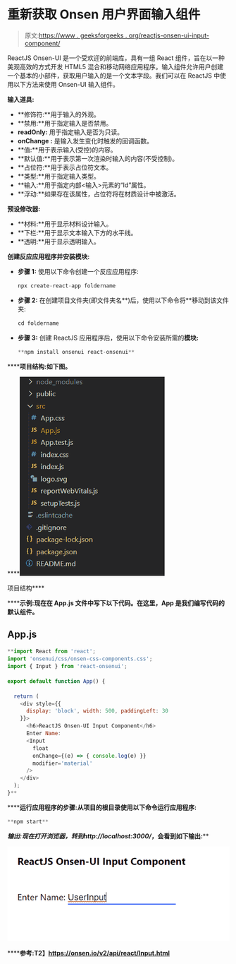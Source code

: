 # 重新获取 Onsen 用户界面输入组件

> 原文:[https://www . geeksforgeeks . org/reactjs-onsen-ui-input-component/](https://www.geeksforgeeks.org/reactjs-onsen-ui-input-component/)

ReactJS Onsen-UI 是一个受欢迎的前端库，具有一组 React 组件，旨在以一种美观高效的方式开发 HTML5 混合和移动网络应用程序。输入组件允许用户创建一个基本的小部件，获取用户输入的是一个文本字段。我们可以在 ReactJS 中使用以下方法来使用 Onsen-UI 输入组件。

**输入道具:**

*   **修饰符:**用于输入的外观。
*   **禁用:**用于指定输入是否禁用。
*   **readOnly:** 用于指定输入是否为只读。
*   **onChange :** 是输入发生变化时触发的回调函数。
*   **值:**用于表示输入(受控)的内容。
*   **默认值:**用于表示第一次渲染时输入的内容(不受控制)。
*   **占位符:**用于表示占位符文本。
*   **类型:**用于指定输入类型。
*   **输入:**用于指定内部<输入>元素的“Id”属性。
*   **浮动:**如果存在该属性，占位符将在材质设计中被激活。

**预设修改器:**

*   **材料:**用于显示材料设计输入。
*   **下栏:**用于显示文本输入下方的水平线。
*   **透明:**用于显示透明输入。

**创建反应应用程序并安装模块:**

*   **步骤 1:** 使用以下命令创建一个反应应用程序:

    ```jsx
    npx create-react-app foldername
    ```

*   **步骤 2:** 在创建项目文件夹(即文件夹名**)后，使用以下命令将**移动到该文件夹:

    ```jsx
    cd foldername
    ```

*   **步骤 3:** 创建 ReactJS 应用程序后，使用以下命令安装所需的****模块:****

    ```jsx
    **npm install onsenui react-onsenui** 
    ```

******项目结构:**如下图。****

****![](img/f04ae0d8b722a9fff0bd9bd138b29c23.png)

项目结构**** 

******示例:**现在在 **App.js** 文件中写下以下代码。在这里，App 是我们编写代码的默认组件。****

## ****App.js****

```jsx
**import React from 'react';
import 'onsenui/css/onsen-css-components.css';
import { Input } from 'react-onsenui';

export default function App() {

  return (
    <div style={{
      display: 'block', width: 500, paddingLeft: 30
    }}>
      <h6>ReactJS Onsen-UI Input Component</h6>
      Enter Name:
      <Input
        float
        onChange={(e) => { console.log(e) }}
        modifier='material'
      />
    </div>
  );
}**
```

******运行应用程序的步骤:**从项目的根目录使用以下命令运行应用程序:****

```jsx
**npm start**
```

******输出:**现在打开浏览器，转到***http://localhost:3000/***，会看到如下输出:****

****![](img/4cef1965d0eb0fdcf4cac060f1b58582.png)****

******参考:**T2】https://onsen.io/v2/api/react/Input.html****